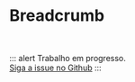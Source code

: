 # Breadcrumb

<br>

::: alert Trabalho em progresso.  
[Siga a issue no Github](https://github.com/vue-a11y/vue-a11y.com/issues/13)
:::